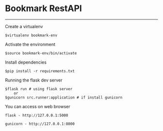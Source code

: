 # Bookmark RestAPI

----

Create a virtualenv
```shell
$virtualenv bookmark-env
```

Activate the environment
```shell
$source bookmark-env/bin/activate
```
Install dependencies
```shell
$pip install -r requirements.txt
```

Running the flask dev server
```shell
$flask run # using flask server
    or
$gunicorn src.runner:application # if install gunicorn
```

You can access on web browser
```
flask - http://127.0.0.1:5000

gunicorn - http://127.0.0.1:8000
```
